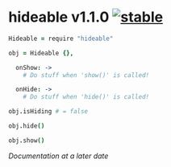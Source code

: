 
# hideable v1.1.0 [![stable](http://badges.github.io/stability-badges/dist/stable.svg)](http://github.com/badges/stability-badges)

```coffee
Hideable = require "hideable"

obj = Hideable {},

  onShow: ->
    # Do stuff when 'show()' is called!

  onHide: ->
    # Do stuff when 'hide()' is called!

obj.isHiding # = false

obj.hide()

obj.show()
```

*Documentation at a later date*
